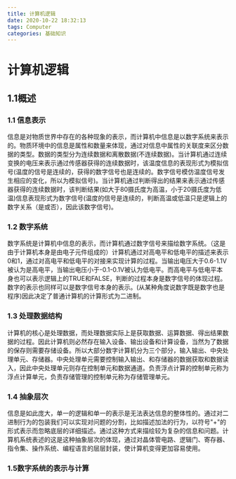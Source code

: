 ```yaml
---
title: 计算机逻辑
date: 2020-10-22 18:32:13
tags: Computer
categories: 基础知识
---
```

# 计算机逻辑
## 1.1概述

### 1.1	信息表示
信息是对物质世界中存在的各种现象的表示，而计算机中信息是以数字系统来表示的。物质环境中的信息是属性和数量来体现，通过对信息中属性的关联度来区分数据的类型。数据的类型分为连续数据和离散数据(不连续数据)。当计算机通过连续变换的电压来表示通过传感器获得的连续数据时，该温度信息的表现形式为模拟信号(温度的信号是连续的，获得的数字信号也是连续的。数字信号模仿温度信号发生相应的变化，所以为模拟信号)。当计算机通过判断得出的结果来表示通过传感器获得的连续数据时，该判断结果(如大于80摄氏度为高温，小于20摄氏度为低温)信息表现形式为数字信号(温度的信号是连续的，判断高温或低温只是逻辑上的数字关系（是或否），因此该数字信号)。

### 1.2 数字系统
数字系统是计算机中信息的表示，而计算机通过数字信号来描绘数字系统。（这是由于计算机本身是由电子元件组成的）计算机通过对高电平和低电平的描述来表示0和1，通过对高电平和低电平的对接来实现计算的过程。当输出电压大于0.6-1.1V被认为是高电平，当输出电压小于-0.1-0.1V被认为低电平。而高电平与低电平本身也可以表示逻辑上的TRUE和FALSE，判断的过程本身是数字信号的体现过程。数字的表示也同样可以是数字信号本身的表示。(从某种角度说数字既是数字也是程序)因此决定了普通计算机的计算形式为二进制。

### 1.3 处理数据结构
计算机的核心是处理数据，而处理数据实际上是获取数据、运算数据、得出结果数据的过程。因此计算机则必然存在输入设备、输出设备和计算设备，当然为了数据的保存则需要存储设备。所以大部分数字计算机分为三个部分，输入输出、中央处理单元、存储器。中央处理单元需要控制输入输出、和存储器的数据获取和数据读入，因此中央处理单元则存在控制单元和数据通道。负责浮点计算的控制单元称为浮点计算单元，负责存储管理的控制单元称为存储管理单元。

### 1.4 抽象层次
信息是如此庞大，单一的逻辑和单一的表示是无法表达信息的整体性的。通过对二进制行为的包装我们可以实现对问题的分割，比如描述加法的行为，以符号"+"的形式表示而忽略底层的详细描述。通过这种方式来描绘较为复杂的信息和问题。计算机系统表述的这是这种抽象层次的体现，通过对晶体管电路、逻辑门、寄存器、指令集、操作系统、编程语言的层层封装，使计算机变得更加容易使用。

### 1.5数字系统的表示与计算
